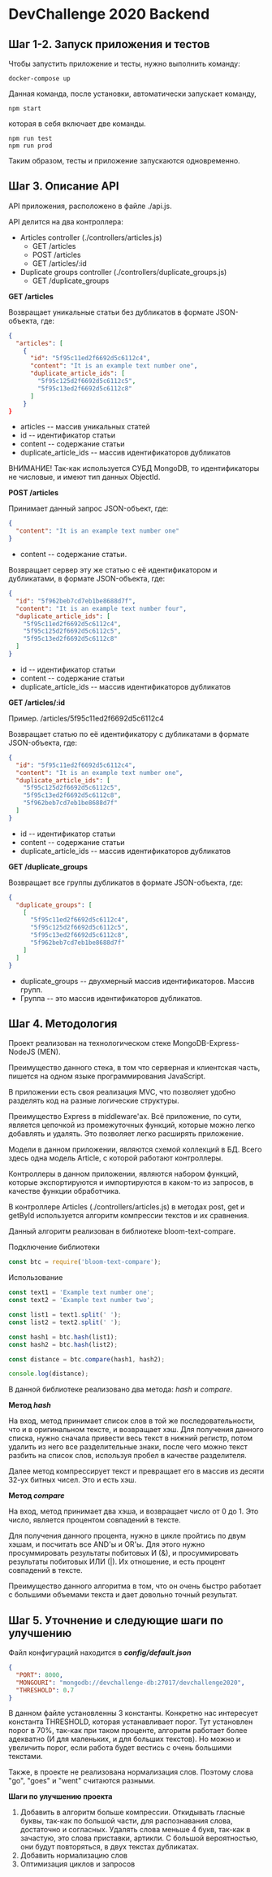 # DevChallenge 2020 Backend

## Шаг 1-2. Запуск приложения и тестов
Чтобы запустить приложение и тесты, нужно выполнить команду:
```
docker-compose up
```
Данная команда, после установки, автоматически запускает команду,
```
npm start
```
которая в себя включает две команды.
```
npm run test
npm run prod
```
Таким образом, тесты и приложение запускаются одновременно.

## Шаг 3. Описание API

API приложения, расположено в файле ./api.js.

API делится на два контроллера: 
* Articles controller (./controllers/articles.js)
    - GET /articles
    - POST /articles
    - GET /articles/:id
* Duplicate groups controller (./controllers/duplicate_groups.js)
    - GET /duplicate_groups
    
__GET /articles__

Возвращает уникальные статьи без дубликатов в формате JSON-объекта, где:
```json
{
  "articles": [
    {
      "id": "5f95c11ed2f6692d5c6112c4",
      "content": "It is an example text number one",
      "duplicate_article_ids": [
        "5f95c125d2f6692d5c6112c5",
        "5f95c13ed2f6692d5c6112c8"
      ]
    }
}
```
* articles -- массив уникальных статей 
* id -- идентификатор статьи
* content -- содержание статьи
* duplicate_article_ids -- массив идентификаторов дубликатов

ВНИМАНИЕ! Так-как используется СУБД MongoDB, то идентификаторы не числовые, 
и имеют тип данных ObjectId.

__POST /articles__

Принимает данный запрос JSON-объект, где:
```json
{
  "content": "It is an example text number one"
}
```
* content -- содержание статьи.

Возвращает сервер эту же статью с её идентификатором и дубликатами, 
в формате JSON-объекта, где:
```json
{
  "id": "5f962beb7cd7eb1be8688d7f",
  "content": "It is an example text number four",
  "duplicate_article_ids": [
    "5f95c11ed2f6692d5c6112c4",
    "5f95c125d2f6692d5c6112c5",
    "5f95c13ed2f6692d5c6112c8"
  ]
}
```
* id -- идентификатор статьи
* content -- содержание статьи
* duplicate_article_ids -- массив идентификаторов дубликатов

__GET /articles/:id__

Пример. /articles/5f95c11ed2f6692d5c6112c4

Возвращает статью по её идентификатору с дубликатами в формате JSON-объекта, где:
```json
{
  "id": "5f95c11ed2f6692d5c6112c4",
  "content": "It is an example text number one",
  "duplicate_article_ids": [
    "5f95c125d2f6692d5c6112c5",
    "5f95c13ed2f6692d5c6112c8",
    "5f962beb7cd7eb1be8688d7f"
  ]
}
```

* id -- идентификатор статьи
* content -- содержание статьи
* duplicate_article_ids -- массив идентификаторов дубликатов

__GET /duplicate_groups__

Возвращает все группы дубликатов в формате JSON-объекта, где:
```json
{
  "duplicate_groups": [
    [
      "5f95c11ed2f6692d5c6112c4",
      "5f95c125d2f6692d5c6112c5",
      "5f95c13ed2f6692d5c6112c8",
      "5f962beb7cd7eb1be8688d7f"
    ]
  ]
}
```

* duplicate_groups -- двухмерный массив идентификаторов. Массив групп. 
* Группа -- это массив идентификаторов дубликатов.

## Шаг 4. Методология

Проект реализован на технологическом стеке MongoDB-Express-NodeJS (MEN).

Преимущество данного стека, в том что серверная и клиентская часть, пишется
на одном языке программирования JavaScript. 

В приложении есть своя реализация MVC, что позволяет удобно разделять код на
разные логические структуры.

Преимущество Express в middleware'ах. Всё приложение, по сути, является цепочкой из 
промежуточных функций, которые можно легко добавлять и удалять. 
Это позволяет легко расширять приложение.

Модели в данном приложении, являются схемой коллекций в БД.
Всего здесь одна модель Article, с которой работают контроллеры.

Контроллеры в данном приложении, являются набором функций, которые экспортируются
и импортируются в каком-то из запросов, в качестве функции обработчика.

В контроллере Articles (./controllers/articles.js) в методах post, get и getById
используется алгоритм компрессии текстов и их сравнения.

Данный алгоритм реализован в библиотеке bloom-text-compare.

Подключение библиотеки
```javascript
const btc = require('bloom-text-compare');
```

Использование
```javascript
const text1 = 'Example text number one';
const text2 = 'Example text number two';

const list1 = text1.split(' ');
const list2 = text2.split(' ');

const hash1 = btc.hash(list1);
const hash2 = btc.hash(list2);

const distance = btc.compare(hash1, hash2);

console.log(distance);
```

В данной библиотеке реализовано два метода: _hash_ и _compare_.

__Метод *hash*__

На вход, метод принимает список слов в той же последовательности, что и
в оригинальном тексте, и возвращает хэш.
Для получения данного списка, нужно сначала привести весь текст в нижний регистр,
потом удалить из него все разделительные знаки, после чего можно текст разбить 
на список слов, используя пробел в качестве разделителя.

Далее метод компрессирует текст и превращает его в массив из десяти 32-ух битных
чисел. Это и есть хэш.

__Метод *compare*__

На вход, метод принимает два хэша, и возвращает число от 0 до 1.
Это число, является процентом совпадений в тексте.

Для получения данного процента, нужно в цикле пройтись по двум хэшам, и
посчитать все AND'ы и OR'ы. Для этого нужно просуммировать результаты побитовых И (&),
и просуммировать результаты побитовых ИЛИ (|). Их отношение, и есть процент 
совпадений в тексте.

Преимущество данного алгоритма в том, что он очень быстро работает с большими 
объемами текста и дает довольно точный результат.

## Шаг 5. Уточнение и следующие шаги по улучшению

Файл конфигураций находится в **_config/default.json_**
```json
{
  "PORT": 8000,
  "MONGOURI": "mongodb://devchallenge-db:27017/devchallenge2020",
  "THRESHOLD": 0.7
}
```

В данном файле установленны 3 константы.
Конкретно нас интересует константа THRESHOLD, которая устанавливает порог.
Тут установлен порог в 70%, так-как при таком проценте, алгоритм работает более
адекватно (И для маленьких, и для больших текстов). Но можно и увеличить порог,
если работа будет вестись с очень большими текстами.

Также, в проекте не реализована нормализация слов. Поэтому слова "go", "goes" и
"went" считаются разными.

__Шаги по улучшению проекта__
1. Добавить в алгоритм больше компрессии. Откидывать гласные буквы, так-как
по большой части, для распознавания слова, достаточно и согласных. Удалять
слова меньше 4 букв, так-как в зачастую, это слова приставки, артикли. С большой
вероятностью, они будут повторяться, в двух текстах дубликатах.
2. Добавить нормализацию слов
3. Оптимизация циклов и запросов